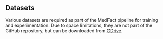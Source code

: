 ## Datasets

Various datasets are required as part of the MedFact pipeline for training and experimentation. Due to space limitations, they are not part of the GitHub repository, but can be downloaded from [GDrive](https://drive.google.com/drive/folders/1LfIrmbMG-yyhaSM9wFGqCTDMLBF7ZSj9).